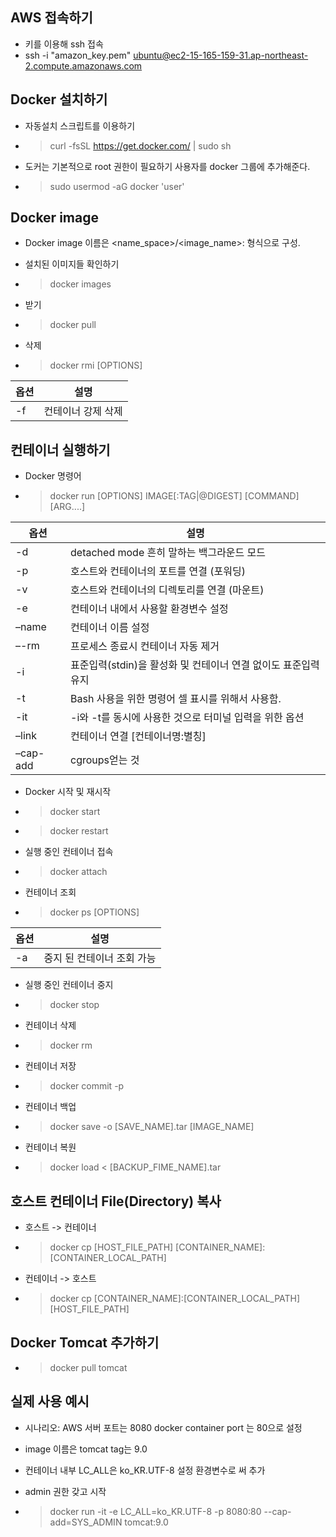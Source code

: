 ## AWS 접속하기

- 키를 이용해 ssh 접속
- ssh -i "amazon_key.pem" [ubuntu@ec2-15-165-159-31.ap-northeast-2.compute.amazonaws.com](mailto:ubuntu@ec2-15-165-159-31.ap-northeast-2.compute.amazonaws.com)

## Docker 설치하기

- 자동설치 스크립트를 이용하기

- > curl -fsSL https://get.docker.com/ | sudo sh

- 도커는 기본적으로 root 권한이 필요하기 사용자를 docker 그룹에 추가해준다.

- > sudo usermod -aG docker 'user'

## Docker image

- Docker image 이름은 <name_space>/<image_name>: 형식으로 구성.

- 설치된 이미지들 확인하기

- > docker images

- 받기

- > docker pull

- 삭제

- > docker rmi [OPTIONS]

| 옵션 | 설명               |
| ---- | ------------------ |
| -f   | 컨테이너 강제 삭제 |

## 컨테이너 실행하기

- Docker 명령어

- > docker run [OPTIONS] IMAGE[:TAG|@DIGEST] [COMMAND] [ARG....]

| 옵션     | 설명                                                         |
| -------- | ------------------------------------------------------------ |
| -d       | detached mode 흔히 말하는 백그라운드 모드                    |
| -p       | 호스트와 컨테이너의 포트를 연결 (포워딩)                     |
| -v       | 호스트와 컨테이너의 디렉토리를 연결 (마운트)                 |
| -e       | 컨테이너 내에서 사용할 환경변수 설정                         |
| –name    | 컨테이너 이름 설정                                           |
| –-rm      | 프로세스 종료시 컨테이너 자동 제거                           |
| -i       | 표준입력(stdin)을 활성화 및 컨테이너 연결 없이도 표준입력 유지 |
| -t       | Bash 사용을 위한 명령어 셀 표시를 위해서 사용함.             |
| -it      | -i와 -t를 동시에 사용한 것으로 터미널 입력을 위한 옵션       |
| –link    | 컨테이너 연결 [컨테이너명:별칭]                              |
| –cap-add | cgroups얻는 것                                               |

- Docker 시작 및 재시작

- > docker start

- > docker restart

- 실행 중인 컨테이너 접속

- > docker attach

- 컨테이너 조회

- > docker ps [OPTIONS]

| 옵션 | 설명                       |
| ---- | -------------------------- |
| -a   | 중지 된 컨테이너 조회 가능 |

- 실행 중인 컨테이너 중지

- > docker stop

- 컨테이너 삭제

- > docker rm

- 컨테이너 저장

- > docker commit -p

- 컨테이너 백업

- > docker save -o [SAVE_NAME].tar [IMAGE_NAME]

- 컨테이너 복원

- > docker load < [BACKUP_FIME_NAME].tar

## 호스트 컨테이너 File(Directory) 복사

- 호스트 -> 컨테이너

- > docker cp [HOST_FILE_PATH] [CONTAINER_NAME]:[CONTAINER_LOCAL_PATH]

- 컨테이너 -> 호스트

- > docker cp [CONTAINER_NAME]:[CONTAINER_LOCAL_PATH] [HOST_FILE_PATH]

## Docker Tomcat 추가하기

- > docker pull tomcat

## 실제 사용 예시

- 시나리오: AWS 서버 포트는 8080 docker container port 는 80으로 설정

- image 이름은 tomcat tag는 9.0

- 컨테이너 내부 LC_ALL은 ko_KR.UTF-8 설정 환경변수로 써 추가

- admin 권한 갖고 시작

- > docker run -it -e LC_ALL=ko_KR.UTF-8 -p 8080:80 --cap-add=SYS_ADMIN tomcat:9.0
